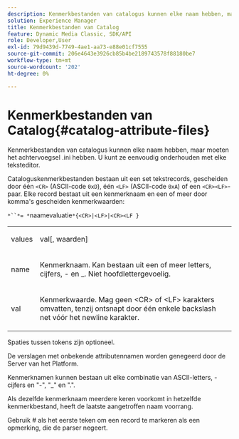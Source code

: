 ```yaml
---
description: Kenmerkbestanden van catalogus kunnen elke naam hebben, maar moeten het achtervoegsel .ini hebben. U kunt ze eenvoudig onderhouden met elke teksteditor.
solution: Experience Manager
title: Kenmerkbestanden van Catalog
feature: Dynamic Media Classic, SDK/API
role: Developer,User
exl-id: 79d9439d-7749-4ae1-aa73-e88e01cf7555
source-git-commit: 206e4643e3926cb85b4be2189743578f88180be7
workflow-type: tm+mt
source-wordcount: '202'
ht-degree: 0%

---
```


# Kenmerkbestanden van Catalog{#catalog-attribute-files}

Kenmerkbestanden van catalogus kunnen elke naam hebben, maar moeten het achtervoegsel .ini hebben. U kunt ze eenvoudig onderhouden met elke teksteditor.

Cataloguskenmerkbestanden bestaan uit een set tekstrecords, gescheiden door één `<CR>` (ASCII-code `0xD`), één `<LF>` (ASCII-code `0xA`) of een `<CR><LF>`-paar. Elke record bestaat uit een kenmerknaam en een of meer door komma&#39;s gescheiden kenmerkwaarden:

`*``*= *`naamevaluatie`*{<CR>|<LF>|<CR><LF }`

<table id="simpletable_0F879121670046AE9414298725961303"> 
 <tr class="strow"> 
  <td class="stentry"> <p><span class="varname"> values</span> </p> </td> 
  <td class="stentry"> <p><span class="codeph"> <span class="varname"> val</span>[,<span class="varname"> waarden</span>]</span> </p> </td> 
 </tr> 
 <tr class="strow"> 
  <td class="stentry"> <p><span class="varname"> name</span> </p> </td> 
  <td class="stentry"> <p>Kenmerknaam. Kan bestaan uit een of meer letters, cijfers, - en _. Niet hoofdlettergevoelig. </p></td> 
 </tr> 
 <tr class="strow"> 
  <td class="stentry"> <p><span class="varname"> val</span> </p></td> 
  <td class="stentry"> <p>Kenmerkwaarde. Mag geen <span class="codeph"> &lt;CR&gt;</span> of <span class="codeph"> &lt;LF&gt;</span> karakters omvatten, tenzij ontsnapt door één enkele backslash net vóór het newline karakter. </p></td> 
 </tr> 
</table>

Spaties tussen tokens zijn optioneel.

De verslagen met onbekende attributennamen worden genegeerd door de Server van het Platform.

Kenmerknamen kunnen bestaan uit elke combinatie van ASCII-letters, -cijfers en &quot;-&quot;, &quot;_&quot; en &quot;.&quot;.

Als dezelfde kenmerknaam meerdere keren voorkomt in hetzelfde kenmerkbestand, heeft de laatste aangetroffen naam voorrang.

Gebruik # als het eerste teken om een record te markeren als een opmerking, die de parser negeert.
